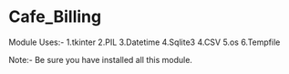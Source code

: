 # Cafe_Billing


Module Uses:-
1.tkinter
2.PIL
3.Datetime
4.Sqlite3
4.CSV
5.os
6.Tempfile

Note:- Be sure you have installed all this module.




